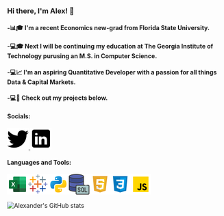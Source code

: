 ### Hi there, I'm Alex! 👋

#### -📊🎓 I'm a recent Economics new-grad from Florida State University.

#### -💻🎓 Next I will be continuing my education at The Georgia Institute of Technology purusing an M.S. in Computer Science.

#### -💻📈 I'm an aspiring Quantitative Developer with a passion for all things Data & Capital Markets.

#### -💻🚀 Check out my projects below.


#### Socials:
<a href="https://twitter.com/Alxfndz">
         <img src="twitter.png">
      </a>
<a href="https://www.linkedin.com/in/alexander-fernandez-3077ab18b/">
         <img src="linkedin.png">
      </a>

#### Languages and Tools:
<img src='icons8-microsoft-excel-2019-48.png'><img src='icons8-tableau-software-48.png'><img src='python.png'><img src='icons8-sql-48.png'><img src='html.png'><img src='css.png'><img src='js.png'>


![Alexander's GitHub stats](https://github-readme-stats.vercel.app/api?username=Alxfndz&hide=contribs,issues,stars&count_private=true&show_icons=true&theme=tokyonight&hide_rank=true)






